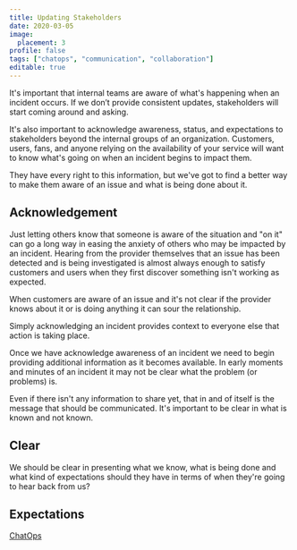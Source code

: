 ```yaml
---
title: Updating Stakeholders
date: 2020-03-05
image:
  placement: 3
profile: false
tags: ["chatops", "communication", "collaboration"]
editable: true
---
```


It's important that internal teams are aware of what's happening when an incident occurs. If we don’t provide consistent updates, stakeholders will start coming around and asking.

It's also important to acknowledge awareness, status, and expectations to stakeholders beyond the internal groups of an organization. Customers, users, fans, and anyone relying on the availability of your service will want to know what's going on when an incident begins to impact them.

They have every right to this information, but we've got to find a better way to make them aware of an issue and what is being done about it.

## Acknowledgement

Just letting others know that someone is aware of the situation and "on it" can go a long way in easing the anxiety of others who may be impacted by an incident. Hearing from the provider themselves that an issue has been detected and is being investigated is almost always enough to satisfy customers and users when they first discover something isn't working as expected.

When customers are aware of an issue and it's not clear if the provider knows about it or is doing anything it can sour the relationship.

Simply acknowledging an incident provides context to everyone else that action is taking place.

Once we have acknowledge awareness of an incident we need to begin providing additional information as it becomes available. In early moments and minutes of an incident it may not be clear what the problem (or problems) is. 

Even if there isn't any information to share yet, that in and of itself is the message that should be communicated. It's important to be clear in what is known and not known.

## Clear

We should be clear in presenting what we know, what is being done and what kind of expectations should they have in terms of when they're going to hear back from us?

## Expectations

[ChatOps](/post/managing-tasks-from-group-chat-chatops/)